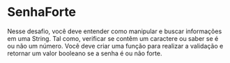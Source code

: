 # SenhaForte

Nesse desafio, você deve entender como manipular e buscar informações em uma String. Tal como, verificar se contêm um caractere ou saber se é ou não um número. Você deve criar uma função para realizar a validação e retornar um valor booleano se a senha é ou não forte.
